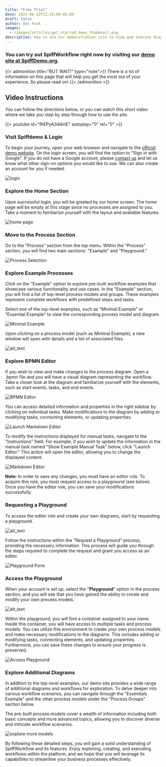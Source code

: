 ```yaml
---
title: "Free Trial"
date: 2023-06-23T13:15:00-05:00
draft: false
author: Dan Funk
images:
  - /images/articles/get_started_demo_thumbnail.png
description: How to use our demonstration site to view and execute diagrams and get a basic understanding of SpiffWorkflow's features.
---
```


### You can try out SpiffWorkflow right now by visiting our [demo site at SpiffDemo.org](http://spiffdemo.org).  

{{< admonition title="BUT WAIT!" type="note">}}
There is a lot of information on this page that will help you get the most out of your experience.  So please read on!
{{< /admonition >}}


## Video Instructions

You can follow the directions below, or you can watch this short video where we take you step by step through how to use the site.

{{< youtube id="fhEPyA3d4mE" autoplay="0" rel="0"  >}}

### **Visit Spiffdemo & Login**

To begin your journey, open your web browser and navigate to the [official demo website](http://spiffdemo.org).
On the login screen, you will find the option to "Sign in with Google".
If you do not have a Google account, please [contact us](mailto:dan@sartography.com) and let us know what other sign-on options you would like to use.
We can also create an account for you if needed.

![login](image3.png)

### **Explore the Home Section**

Upon successful login, you will be greeted by our home screen.
The home page will be empty at this stage since no processes are assigned to you.
Take a moment to familiarize yourself with the layout and available features.

![home page](image5.png)

### **Move to the Process Section**

Go to the "Process" section from the top menu.
Within the "Process" section, you will find two main sections: "Example" and "Playground."

![Process Selection](image7.png)

### **Explore Example Processes**

Click on the "Example" option to explore pre-built workflow examples that showcase various functionality and use cases.
In the "Example" section, you will find a list of top-level process models and groups.
These examples represent complete workflows with predefined steps and tasks.

Select one of the top-level examples, such as "Minimal Example" or "Essential Example" to view the corresponding process model and diagram.

![Minimal Example](image4.png "image_tooltip")


Upon clicking on a process model (such as Minimal Example), a new window will open with details and a list of associated files.

![alt_text](image8.png "image_tooltip")

### **Explore BPMN Editor**

If you wish to view and make changes to the process diagram.
Open a .bpmn file and you will have a visual diagram representing the workflow.
Take a closer look at the diagram and familiarize yourself with the elements, such as start events, tasks, and end events.


![BPMN Editor](image9.png)

You can access detailed information and properties in the right sidebar by clicking on individual tasks.
Make modifications to the diagram by adding or modifying tasks, connecting elements, or updating properties.

![Launch Markdown Editor](image1.png)


To modify the instructions displayed for manual tasks, navigate to the "Instructions" field.
For example, if you wish to update the information in the manual task named "Show Example Manual Task" below, click "Launch Editor."
This action will open the editor, allowing you to change the displayed content.

![Markdown Editor](image2.png)

**Note:** In order to save any changes, you must have an editor role. To acquire this role, you must request access to a playground (see below). Once you have the editor role, you can save your modifications successfully.


### **Requesting a Playground**

To access the editor role and create your own diagrams, start by requesting a playground.

![alt_text](image6.png "image_tooltip")

Follow the instructions within the "Request a Playground" process, providing the necessary information.
This process will guide you through the steps required to complete the request and grant you access as an editor.

![Playground Form](image11.png)



### **Access the Playground**

When your account is set up, select the "**Playground**" option in the process section, and you will see that you have gained the ability to create and modify your own process models.


![alt_text](image10.png "image_tooltip")


Within the playground, you will find a container assigned to your name.
Inside this container, you will have access to multiple tasks and process models.
You can utilize this environment to create your own process models and make necessary modifications to the diagrams.
This includes adding or modifying tasks, connecting elements, and updating properties.
Furthermore, you can save these changes to ensure your progress is preserved.

![Access Playground](image10.png)

### **Explore Additional Diagrams**

In addition to the top-level examples, our demo site provides a wide range of additional diagrams and workflows for exploration.
To delve deeper into various workflow scenarios, you can navigate through the "Essentials Example" and the other process models under the "Process Groups" section below.

The pre-built process models cover a wealth of information including both basic concepts and more advanced topics, allowing you to discover diverse and intricate workflow scenarios.

![explore more models](image12.png)

By following these detailed steps, you will gain a solid understanding of SpiffWorkflow and its features.
Enjoy exploring, creating, and executing workflows within the platform, and we hope that you will leverage its capabilities to streamline your business processes effectively.
